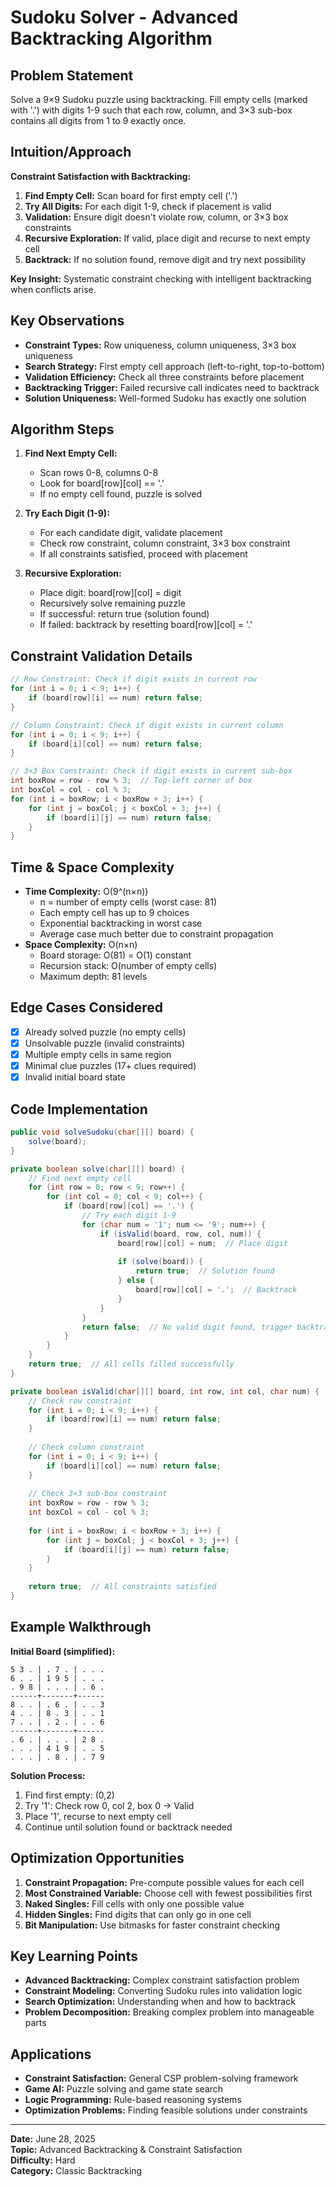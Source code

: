 # Sudoku Solver - Advanced Backtracking Algorithm

## Problem Statement
Solve a 9×9 Sudoku puzzle using backtracking. Fill empty cells (marked with '.') with digits 1-9 such that each row, column, and 3×3 sub-box contains all digits from 1 to 9 exactly once.

## Intuition/Approach
**Constraint Satisfaction with Backtracking:**
1. **Find Empty Cell:** Scan board for first empty cell ('.')
2. **Try All Digits:** For each digit 1-9, check if placement is valid
3. **Validation:** Ensure digit doesn't violate row, column, or 3×3 box constraints
4. **Recursive Exploration:** If valid, place digit and recurse to next empty cell
5. **Backtrack:** If no solution found, remove digit and try next possibility

**Key Insight:** Systematic constraint checking with intelligent backtracking when conflicts arise.

## Key Observations
- **Constraint Types:** Row uniqueness, column uniqueness, 3×3 box uniqueness
- **Search Strategy:** First empty cell approach (left-to-right, top-to-bottom)
- **Validation Efficiency:** Check all three constraints before placement
- **Backtracking Trigger:** Failed recursive call indicates need to backtrack
- **Solution Uniqueness:** Well-formed Sudoku has exactly one solution

## Algorithm Steps
1. **Find Next Empty Cell:**
   - Scan rows 0-8, columns 0-8
   - Look for board[row][col] == '.'
   - If no empty cell found, puzzle is solved

2. **Try Each Digit (1-9):**
   - For each candidate digit, validate placement
   - Check row constraint, column constraint, 3×3 box constraint
   - If all constraints satisfied, proceed with placement

3. **Recursive Exploration:**
   - Place digit: board[row][col] = digit
   - Recursively solve remaining puzzle
   - If successful: return true (solution found)
   - If failed: backtrack by resetting board[row][col] = '.'

## Constraint Validation Details
```java
// Row Constraint: Check if digit exists in current row
for (int i = 0; i < 9; i++) {
    if (board[row][i] == num) return false;
}

// Column Constraint: Check if digit exists in current column  
for (int i = 0; i < 9; i++) {
    if (board[i][col] == num) return false;
}

// 3×3 Box Constraint: Check if digit exists in current sub-box
int boxRow = row - row % 3;  // Top-left corner of box
int boxCol = col - col % 3;
for (int i = boxRow; i < boxRow + 3; i++) {
    for (int j = boxCol; j < boxCol + 3; j++) {
        if (board[i][j] == num) return false;
    }
}
```

## Time & Space Complexity
- **Time Complexity:** O(9^(n×n))
  - n = number of empty cells (worst case: 81)
  - Each empty cell has up to 9 choices
  - Exponential backtracking in worst case
  - Average case much better due to constraint propagation
- **Space Complexity:** O(n×n)
  - Board storage: O(81) = O(1) constant
  - Recursion stack: O(number of empty cells)
  - Maximum depth: 81 levels

## Edge Cases Considered
- [x] Already solved puzzle (no empty cells)
- [x] Unsolvable puzzle (invalid constraints)
- [x] Multiple empty cells in same region
- [x] Minimal clue puzzles (17+ clues required)
- [x] Invalid initial board state

## Code Implementation
```java
public void solveSudoku(char[][] board) {
    solve(board);
}

private boolean solve(char[][] board) {
    // Find next empty cell
    for (int row = 0; row < 9; row++) {
        for (int col = 0; col < 9; col++) {
            if (board[row][col] == '.') {
                // Try each digit 1-9
                for (char num = '1'; num <= '9'; num++) {
                    if (isValid(board, row, col, num)) {
                        board[row][col] = num;  // Place digit
                        
                        if (solve(board)) {
                            return true;  // Solution found
                        } else {
                            board[row][col] = '.';  // Backtrack
                        }
                    }
                }
                return false;  // No valid digit found, trigger backtracking
            }
        }
    }
    return true;  // All cells filled successfully
}

private boolean isValid(char[][] board, int row, int col, char num) {
    // Check row constraint
    for (int i = 0; i < 9; i++) {
        if (board[row][i] == num) return false;
    }
    
    // Check column constraint
    for (int i = 0; i < 9; i++) {
        if (board[i][col] == num) return false;
    }
    
    // Check 3×3 sub-box constraint
    int boxRow = row - row % 3;
    int boxCol = col - col % 3;
    
    for (int i = boxRow; i < boxRow + 3; i++) {
        for (int j = boxCol; j < boxCol + 3; j++) {
            if (board[i][j] == num) return false;
        }
    }
    
    return true;  // All constraints satisfied
}
```

## Example Walkthrough
**Initial Board (simplified):**
```
5 3 . | . 7 . | . . .
6 . . | 1 9 5 | . . .
. 9 8 | . . . | . 6 .
------+-------+------
8 . . | . 6 . | . . 3
4 . . | 8 . 3 | . . 1
7 . . | . 2 . | . . 6
------+-------+------
. 6 . | . . . | 2 8 .
. . . | 4 1 9 | . . 5
. . . | . 8 . | . 7 9
```

**Solution Process:**
1. Find first empty: (0,2)
2. Try '1': Check row 0, col 2, box 0 → Valid
3. Place '1', recurse to next empty cell
4. Continue until solution found or backtrack needed

## Optimization Opportunities
1. **Constraint Propagation:** Pre-compute possible values for each cell
2. **Most Constrained Variable:** Choose cell with fewest possibilities first
3. **Naked Singles:** Fill cells with only one possible value
4. **Hidden Singles:** Find digits that can only go in one cell
5. **Bit Manipulation:** Use bitmasks for faster constraint checking

## Key Learning Points
- **Advanced Backtracking:** Complex constraint satisfaction problem
- **Constraint Modeling:** Converting Sudoku rules into validation logic
- **Search Optimization:** Understanding when and how to backtrack
- **Problem Decomposition:** Breaking complex problem into manageable parts

## Applications
- **Constraint Satisfaction:** General CSP problem-solving framework
- **Game AI:** Puzzle solving and game state search
- **Logic Programming:** Rule-based reasoning systems
- **Optimization Problems:** Finding feasible solutions under constraints

---
**Date:** June 28, 2025  
**Topic:** Advanced Backtracking & Constraint Satisfaction  
**Difficulty:** Hard  
**Category:** Classic Backtracking 